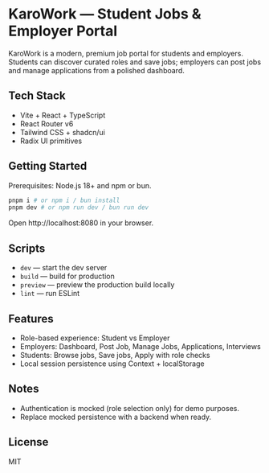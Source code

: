 # KaroWork — Student Jobs & Employer Portal

KaroWork is a modern, premium job portal for students and employers. Students can discover curated roles and save jobs; employers can post jobs and manage applications from a polished dashboard.

## Tech Stack

- Vite + React + TypeScript
- React Router v6
- Tailwind CSS + shadcn/ui
- Radix UI primitives

## Getting Started

Prerequisites: Node.js 18+ and npm or bun.

```bash
pnpm i # or npm i / bun install
pnpm dev # or npm run dev / bun run dev
```

Open http://localhost:8080 in your browser.

## Scripts

- `dev` — start the dev server
- `build` — build for production
- `preview` — preview the production build locally
- `lint` — run ESLint

## Features

- Role-based experience: Student vs Employer
- Employers: Dashboard, Post Job, Manage Jobs, Applications, Interviews
- Students: Browse jobs, Save jobs, Apply with role checks
- Local session persistence using Context + localStorage

## Notes

- Authentication is mocked (role selection only) for demo purposes.
- Replace mocked persistence with a backend when ready.

## License

MIT
